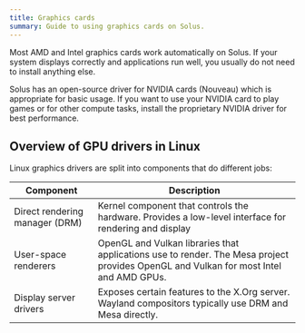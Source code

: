 ```yaml
---
title: Graphics cards
summary: Guide to using graphics cards on Solus.
---
```


Most AMD and Intel graphics cards work automatically on Solus. If your system displays correctly and applications run well, you usually do not need to install anything else.

Solus has an open-source driver for NVIDIA cards (Nouveau) which is appropriate for basic usage. If you want to use your NVIDIA card to play games or for other compute tasks, install the proprietary NVIDIA driver for best performance.

## Overview of GPU drivers in Linux

Linux graphics drivers are split into components that do different jobs:

| Component                      | Description                                                                                                                           |
| ------------------------------ | ------------------------------------------------------------------------------------------------------------------------------------- |
| Direct rendering manager (DRM) | Kernel component that controls the hardware. Provides a low-level interface for rendering and display                                 |
| User-space renderers           | OpenGL and Vulkan libraries that applications use to render. The Mesa project provides OpenGL and Vulkan for most Intel and AMD GPUs. |
| Display server drivers         | Exposes certain features to the X.Org server. Wayland compositors typically use DRM and Mesa directly.                                |

